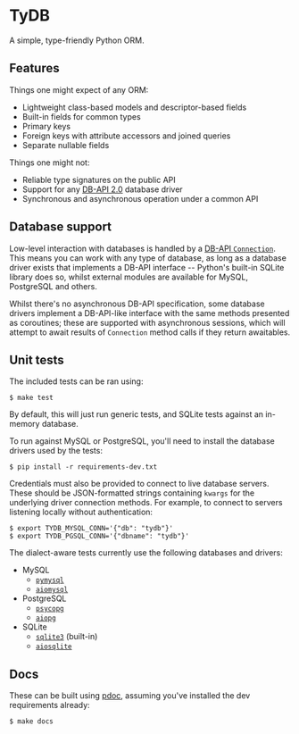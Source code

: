 # TyDB

A simple, type-friendly Python ORM.

## Features

Things one might expect of any ORM:

* Lightweight class-based models and descriptor-based fields
* Built-in fields for common types
* Primary keys
* Foreign keys with attribute accessors and joined queries
* Separate nullable fields

Things one might not:

* Reliable type signatures on the public API
* Support for any [DB-API 2.0](https://peps.python.org/pep-0249/) database driver
* Synchronous and asynchronous operation under a common API

## Database support

Low-level interaction with databases is handled by a [DB-API `Connection`](https://peps.python.org/pep-0249/#connection-objects).  This means you can work with any type of database, as long as a database driver exists that implements a DB-API interface -- Python's built-in SQLite library does so, whilst external modules are available for MySQL, PostgreSQL and others.

Whilst there's no asynchronous DB-API specification, some database drivers implement a DB-API-like interface with the same methods presented as coroutines; these are supported with asynchronous sessions, which will attempt to await results of `Connection` method calls if they return awaitables.

## Unit tests

The included tests can be ran using:

```shell
$ make test
```

By default, this will just run generic tests, and SQLite tests against an in-memory database.

To run against MySQL or PostgreSQL, you'll need to install the database drivers used by the tests:

```shell
$ pip install -r requirements-dev.txt
```

Credentials must also be provided to connect to live database servers.  These should be JSON-formatted strings containing `kwargs` for the underlying driver connection methods.  For example, to connect to servers listening locally without authentication:

```shell
$ export TYDB_MYSQL_CONN='{"db": "tydb"}'
$ export TYDB_PGSQL_CONN='{"dbname": "tydb"}'
```

The dialect-aware tests currently use the following databases and drivers:

* MySQL
  * [`pymysql`](https://pypi.org/project/pymysql/)
  * [`aiomysql`](https://pypi.org/project/aiomysql/)
* PostgreSQL
  * [`psycopg`](https://pypi.org/project/psycopg/)
  * [`aiopg`](https://pypi.org/project/aiopg/)
* SQLite
  * [`sqlite3`](https://docs.python.org/3/library/sqlite3.html) (built-in)
  * [`aiosqlite`](https://pypi.org/project/aiosqlite/)

## Docs

These can be built using [pdoc](https://pdoc.dev), assuming you've installed the dev requirements already:

```shell
$ make docs
```
